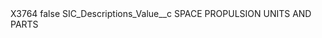 <?xml version="1.0" encoding="UTF-8"?>
<CustomMetadata xmlns="http://soap.sforce.com/2006/04/metadata" xmlns:xsi="http://www.w3.org/2001/XMLSchema-instance" xmlns:xsd="http://www.w3.org/2001/XMLSchema">
    <label>X3764</label>
    <protected>false</protected>
    <values>
        <field>SIC_Descriptions_Value__c</field>
        <value xsi:type="xsd:string">SPACE PROPULSION UNITS AND PARTS</value>
    </values>
</CustomMetadata>
